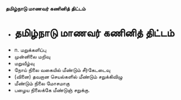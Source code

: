 **தமிழ்நாடு மாணவர் கணினித் திட்டம்**
- # தமிழ்நாடு மாணவர் கணினித் திட்டம்
- n. மறுக்களிப்பு
- முன்னிலை மறிவு
- மறுவீழ்வு
- நோய் நிலை வகையில் மீண்டும் சீர்கேடடைவு
- (வினை) தவறான செயல்களில்  மீண்டும் சறுக்கிவிழு
- மீண்டும் நிலை மோசமாகு
- பழைய நிலைக்கே மீண்டுஞ் சறுக்கு.

